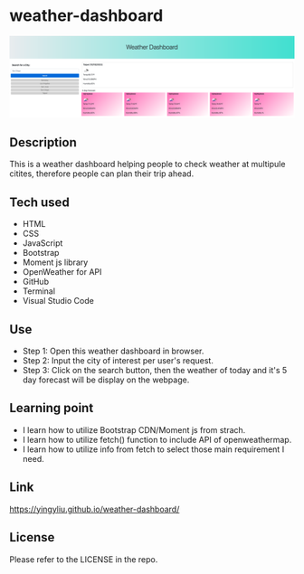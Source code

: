 # weather-dashboard

![weather-dashboard](/assets/homepage.png)

## Description
This is a weather dashboard helping people to check weather at multipule citites, therefore people can plan their trip ahead.

## Tech used
- HTML
- CSS
- JavaScript
- Bootstrap
- Moment js library
- OpenWeather for API
- GitHub
- Terminal
- Visual Studio Code

## Use
- Step 1: Open this weather dashboard in browser.
- Step 2: Input the city of interest per user's request.
- Step 3: Click on the search button, then the weather of today and it's 5 day forecast will be display on the webpage.

## Learning point
- I learn how to utilize Bootstrap CDN/Moment js from strach. 
- I learn how to utilize fetch() function to include API of openweathermap.
- I learn how to utilize info from fetch to select those main requirement I need.

## Link
https://yingyliu.github.io/weather-dashboard/

## License
Please refer to the LICENSE in the repo.